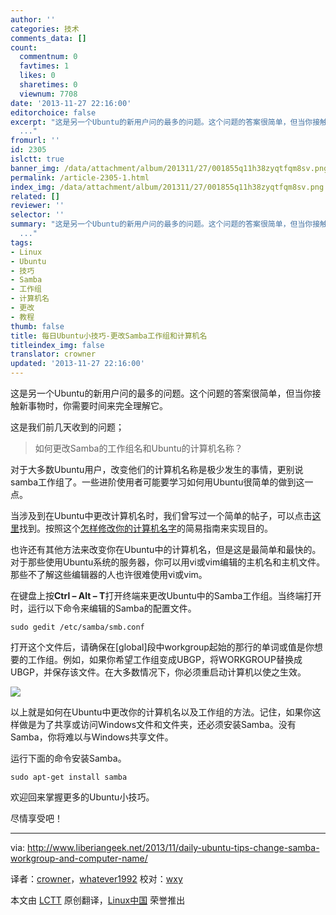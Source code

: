 ```yaml
---
author: ''
categories: 技术
comments_data: []
count:
  commentnum: 0
  favtimes: 1
  likes: 0
  sharetimes: 0
  viewnum: 7708
date: '2013-11-27 22:16:00'
editorchoice: false
excerpt: "这是另一个Ubuntu的新用户问的最多的问题。这个问题的答案很简单，但当你接触新事物时，你需要时间来完全理解它。\r\n这是我们前几天收到的问题；\r\n\r\n如何更改Samba的工作组名和Ubuntu的计算机名称？\r\n\r\n对于大多数Ubuntu用
  ..."
fromurl: ''
id: 2305
islctt: true
banner_img: /data/attachment/album/201311/27/001855q11h38zyqtfqm8sv.png
permalink: /article-2305-1.html
index_img: /data/attachment/album/201311/27/001855q11h38zyqtfqm8sv.png.thumb.jpg
related: []
reviewer: ''
selector: ''
summary: "这是另一个Ubuntu的新用户问的最多的问题。这个问题的答案很简单，但当你接触新事物时，你需要时间来完全理解它。\r\n这是我们前几天收到的问题；\r\n\r\n如何更改Samba的工作组名和Ubuntu的计算机名称？\r\n\r\n对于大多数Ubuntu用
  ..."
tags:
- Linux
- Ubuntu
- 技巧
- Samba
- 工作组
- 计算机名
- 更改
- 教程
thumb: false
title: 每日Ubuntu小技巧-更改Samba工作组和计算机名
titleindex_img: false
translator: crowner
updated: '2013-11-27 22:16:00'
---
```


这是另一个Ubuntu的新用户问的最多的问题。这个问题的答案很简单，但当你接触新事物时，你需要时间来完全理解它。


这是我们前几天收到的问题；



> 
> 如何更改Samba的工作组名和Ubuntu的计算机名称？
> 
> 
> 


对于大多数Ubuntu用户，改变他们的计算机名称是极少发生的事情，更别说samba工作组了。一些进阶使用者可能要学习如何用Ubuntu很简单的做到这一点。


当涉及到在Ubuntu中更改计算机名时，我们曾写过一个简单的帖子，可以点击[这里](http://linux.cn/article-2199-1.html)找到。按照这个[怎样修改你的计算机名字](http://linux.cn/article-2199-1.html)的简易指南来实现目的。


也许还有其他方法来改变你在Ubuntu中的计算机名，但是这是最简单和最快的。对于那些使用Ubuntu系统的服务器，你可以用vi或vim编辑的主机名和主机文件。那些不了解这些编辑器的人也许很难使用vi或vim。


在键盘上按**Ctrl – Alt – T**打开终端来更改Ubuntu中的Samba工作组。当终端打开时，运行以下命令来编辑的Samba的配置文件。



```
sudo gedit /etc/samba/smb.conf

```

打开这个文件后，请确保在[global]段中workgroup起始的那行的单词或值是你想要的工作组。例如，如果你希望工作组变成UBGP，将WORKGROUP替换成UBGP，并保存该文件。在大多数情况下，你必须重启动计算机以使之生效。


![](/data/attachment/album/201311/27/001855q11h38zyqtfqm8sv.png)


以上就是如何在Ubuntu中更改你的计算机名以及工作组的方法。记住，如果你这样做是为了共享或访问Windows文件和文件夹，还必须​​安装Samba。没有Samba，你将难以与Windows共享文件。


运行下面的命令安装Samba。



```
sudo apt-get install samba

```

欢迎回来掌握更多的Ubuntu小技巧。


尽情享受吧！




---


via: <http://www.liberiangeek.net/2013/11/daily-ubuntu-tips-change-samba-workgroup-and-computer-name/>


译者：[crowner](https://github.com/crowner)，[whatever1992](https://github.com/whatever1992) 校对：[wxy](https://github.com/wxy)


本文由 [LCTT](https://github.com/LCTT/TranslateProject) 原创翻译，[Linux中国](http://linux.cn/) 荣誉推出